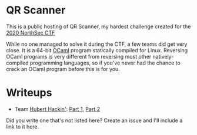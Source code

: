 # QR Scanner
This is a public hosting of QR Scanner, my hardest challenge created for the [2020 NorthSec CTF](https://nsec.io/competition/)

While no one managed to solve it during the CTF, a few teams did get very close. It is a 64-bit [OCaml](https://ocaml.org/) program statically compiled for Linux. Reversing OCaml programs is very different from reversing most other natively-compiled programming languages, so if you've never had the chance to crack an OCaml program before this is for you.

# Writeups

 * Team [Hubert Hackin'](https://huberthackin.gitlab.io/): [Part 1](https://huberthackin.gitlab.io/posts/nsec20-qrcode-1-2/), [Part 2](https://huberthackin.gitlab.io/posts/nsec20-qrcode/)


Did you write one that's not listed here? Create an issue and I'll include a link to it here.
